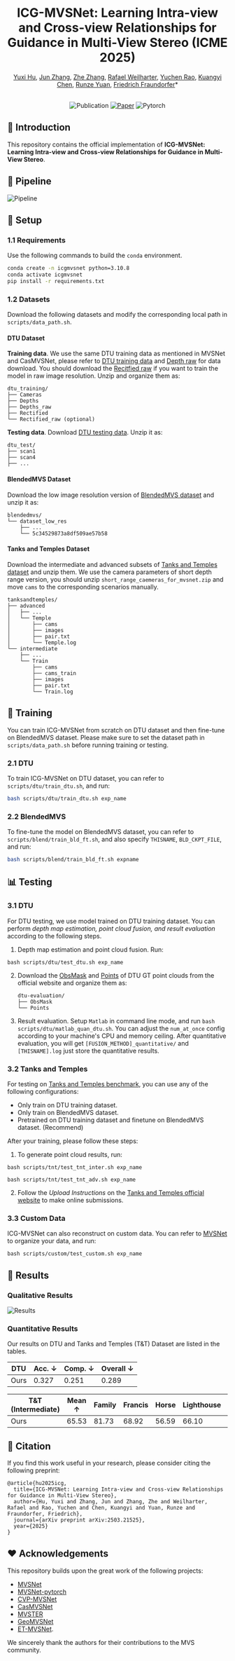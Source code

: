 <h1 align="center">ICG-MVSNet: Learning Intra-view and Cross-view Relationships for Guidance in Multi-View Stereo (ICME 2025)</h1>

<div align="center">
    <a href="https://yuhsihu.github.io" target='_blank'>Yuxi Hu</a>, 
    <a href="https://halajun.github.io/" target='_blank'>Jun Zhang</a>,  
    <a href="https://www.doublez.site" target='_blank'>Zhe Zhang</a>, 
    <a href="https://www.tugraz.at/institute/icg/research/team-fraundorfer/people/rafael-weilharter" target='_blank'>Rafael Weilharter</a>, 
    <a href="https://yuchenrao.github.io/" target='_blank'>Yuchen Rao</a>, 
    <a href="https://easonchen99.github.io/Homepage/" target='_blank'>Kuangyi Chen</a>, 
    <a href="https://scholar.google.com/citations?user=Qf-_DhUAAAAJ&hl=en" target='_blank'>Runze Yuan</a>, 
    <a href="https://www.tugraz.at/institute/icg/research/team-fraundorfer/people/friedrich-fraundorfer/" target='_blank'>Friedrich Fraundorfer</a>*
</div>

<br />

<div align="center">

![Publication](https://img.shields.io/badge/2025-ICME-2978b5)
[![Paper](http://img.shields.io/badge/arxiv-arxiv.2503.21525-B31B1B?logo=arXiv&logoColor=green)](https://arxiv.org/abs/2503.21525)
![Pytorch](https://img.shields.io/badge/PyTorch-ee4c2c?logo=pytorch&logoColor=white)

</div>

##  📌 Introduction
This repository contains the official implementation of **ICG-MVSNet: Learning Intra-view and Cross-view Relationships for Guidance in Multi-View Stereo**. 

## 🚀 Pipeline
![Pipeline](assets/pipeline.png)

## 🔧 Setup

### 1.1 Requirements

Use the following commands to build the `conda` environment.

```bash
conda create -n icgmvsnet python=3.10.8
conda activate icgmvsnet
pip install -r requirements.txt
```

### 1.2 Datasets

Download the following datasets and modify the corresponding local path in `scripts/data_path.sh`.

#### DTU Dataset

**Training data**. We use the same DTU training data as mentioned in MVSNet and CasMVSNet, please refer to [DTU training data](https://drive.google.com/file/d/1eDjh-_bxKKnEuz5h-HXS7EDJn59clx6V/view) and [Depth raw](https://virutalbuy-public.oss-cn-hangzhou.aliyuncs.com/share/cascade-stereo/CasMVSNet/dtu_data/dtu_train_hr/Depths_raw.zip) for data download. You should download the [Recitfied raw](http://roboimagedata2.compute.dtu.dk/data/MVS/Rectified.zip) if you want to train the model in raw image resolution. Unzip and organize them as:

```
dtu_training/
├── Cameras
├── Depths
├── Depths_raw
├── Rectified
└── Rectified_raw (optional)
```

**Testing data**. Download [DTU testing data](https://drive.google.com/file/d/135oKPefcPTsdtLRzoDAQtPpHuoIrpRI_/view). Unzip it as:


```
dtu_test/
├── scan1
├── scan4
├── ...
```

#### BlendedMVS Dataset

Download the low image resolution version of [BlendedMVS dataset](https://drive.google.com/file/d/1ilxls-VJNvJnB7IaFj7P0ehMPr7ikRCb/view) and unzip it as:

```
blendedmvs/
└── dataset_low_res
    ├── ...
    └── 5c34529873a8df509ae57b58
```

#### Tanks and Temples Dataset

Download the intermediate and advanced subsets of [Tanks and Temples dataset](https://drive.google.com/file/d/1YArOJaX9WVLJh4757uE8AEREYkgszrCo/view) and unzip them. We use the camera parameters of short depth range version, you should unzip `short_range_caemeras_for_mvsnet.zip` and move `cams` to the corresponding scenarios manually.

```
tanksandtemples/
├── advanced
│   ├── ...
│   └── Temple
│       ├── cams
│       ├── images
│       ├── pair.txt
│       └── Temple.log
└── intermediate
    ├── ...
    └── Train
        ├── cams
        ├── cams_train
        ├── images
        ├── pair.txt
        └── Train.log
```

## 🧠 Training

You can train ICG-MVSNet from scratch on DTU dataset and then fine-tune on BlendedMVS dataset. Please make sure to set the dataset path in `scripts/data_path.sh` before running training or testing.

### 2.1 DTU

To train ICG-MVSNet on DTU dataset, you can refer to `scripts/dtu/train_dtu.sh`, and run:

```bash
bash scripts/dtu/train_dtu.sh exp_name
```

### 2.2 BlendedMVS

To fine-tune the model on BlendedMVS dataset, you can refer to `scripts/blend/train_bld_ft.sh`, and also specify `THISNAME`, `BLD_CKPT_FILE`, and run:

```bash
bash scripts/blend/train_bld_ft.sh expname
```

## 📊 Testing

### 3.1 DTU

For DTU testing, we use model trained on DTU training dataset. You can perform *depth map estimation, point cloud fusion, and result evaluation* according to the following steps.
1. Depth map estimation and point cloud fusion. Run:

```
bash scripts/dtu/test_dtu.sh exp_name
```

2. Download the [ObsMask](http://roboimagedata2.compute.dtu.dk/data/MVS/SampleSet.zip) and [Points](http://roboimagedata2.compute.dtu.dk/data/MVS/Points.zip) of DTU GT point clouds from the official website and organize them as:

    ```
    dtu-evaluation/
    ├── ObsMask
    └── Points
    ```

3. Result evaluation. Setup `Matlab` in command line mode, and run `bash scripts/dtu/matlab_quan_dtu.sh`. You can adjust the `num_at_once` config according to your machine's CPU and memory ceiling. After quantitative evaluation, you will get `[FUSION_METHOD]_quantitative/` and `[THISNAME].log` just store the quantitative results.

### 3.2 Tanks and Temples

For testing on [Tanks and Temples benchmark](https://www.tanksandtemples.org/leaderboard/), you can use any of the following configurations:
- Only train on DTU training dataset.
- Only train on BlendedMVS dataset.
- Pretrained on DTU training dataset and finetune on BlendedMVS dataset. (Recommend)

After your training, please follow these steps:
1. To generate point cloud results, run:

```
bash scripts/tnt/test_tnt_inter.sh exp_name
```
```
bash scripts/tnt/test_tnt_adv.sh exp_name
``` 

2. Follow the *Upload Instructions* on the [Tanks and Temples official website](https://www.tanksandtemples.org/submit/) to make online submissions.

### 3.3 Custom Data

ICG-MVSNet can also reconstruct on custom data. You can refer to [MVSNet](https://github.com/YoYo000/MVSNet#file-formats) to organize your data, and run:

```
bash scripts/custom/test_custom.sh exp_name
```

## 🎯 Results  
### Qualitative Results  
![Results](assets/dtu-visual.png)  

### Quantitative Results  
Our results on DTU and Tanks and Temples (T&T) Dataset are listed in the tables.

| DTU | Acc. ↓ | Comp. ↓ | Overall ↓ |
| ----------- | ------ | ------- | --------- |
| Ours   | 0.327 | 0.251  | 0.289    |

| T&T (Intermediate) | Mean ↑ | Family | Francis | Horse | Lighthouse | M60   | Panther | Playground | Train |
| ------------------ | ------ | ------ | ------- | ----- | ---------- | ----- | ------- | ---------- | ----- |
| Ours          | 65.53  | 81.73  | 68.92   | 56.59 | 66.10      | 64.86 | 64.41   | 62.33      | 59.26 |

## 🔗 Citation
If you find this work useful in your research, please consider citing the following preprint:
```
@article{hu2025icg,
  title={ICG-MVSNet: Learning Intra-view and Cross-view Relationships for Guidance in Multi-View Stereo},
  author={Hu, Yuxi and Zhang, Jun and Zhang, Zhe and Weilharter, Rafael and Rao, Yuchen and Chen, Kuangyi and Yuan, Runze and Fraundorfer, Friedrich},
  journal={arXiv preprint arXiv:2503.21525},
  year={2025}
}
```

## ❤️ Acknowledgements
This repository builds upon the great work of the following projects:
- [MVSNet](https://github.com/YoYo000/MVSNet)
- [MVSNet-pytorch](https://github.com/xy-guo/MVSNet_pytorch)
- [CVP-MVSNet](https://github.com/JiayuYANG/CVP-MVSNet)
- [CasMVSNet](https://github.com/alibaba/cascade-stereo)
- [MVSTER](https://github.com/JeffWang987/MVSTER)
- [GeoMVSNet](https://github.com/doubleZ0108/GeoMVSNet)
- [ET-MVSNet](https://github.com/TQTQliu/ET-MVSNet).

We sincerely thank the authors for their contributions to the MVS community.